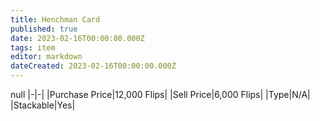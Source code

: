 ```yaml
---
title: Henchman Card
published: true
date: 2023-02-16T00:00:00.000Z
tags: item
editor: markdown
dateCreated: 2023-02-16T00:00:00.000Z
---
```


null
|-|-|
|Purchase Price|12,000 Flips|
|Sell Price|6,000 Flips|
|Type|N/A|
|Stackable|Yes|

